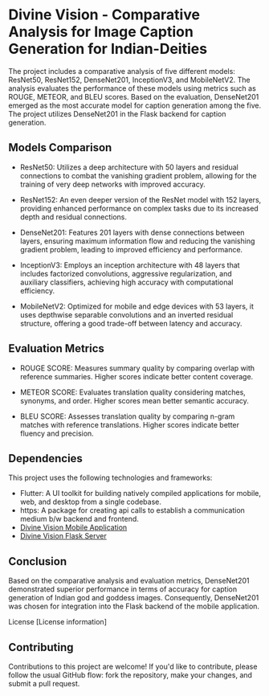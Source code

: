# Divine Vision - Comparative Analysis for Image Caption Generation for Indian-Deities

The project includes a comparative analysis of five different models: ResNet50, ResNet152, DenseNet201, InceptionV3, and MobileNetV2. The analysis evaluates the performance of these models using metrics such as ROUGE, METEOR, and BLEU scores. Based on the evaluation, DenseNet201 emerged as the most accurate model for caption generation among the five. The project utilizes DenseNet201 in the Flask backend for caption generation.

## Models Comparison

- ResNet50: Utilizes a deep architecture with 50 layers and residual connections to combat the vanishing gradient problem, allowing for the training of very deep networks with improved accuracy.

- ResNet152: An even deeper version of the ResNet model with 152 layers, providing enhanced performance on complex tasks due to its increased depth and residual connections.

- DenseNet201: Features 201 layers with dense connections between layers, ensuring maximum information flow and reducing the vanishing gradient problem, leading to improved efficiency and performance.

- InceptionV3: Employs an inception architecture with 48 layers that includes factorized convolutions, aggressive regularization, and auxiliary classifiers, achieving high accuracy with computational efficiency.

- MobileNetV2: Optimized for mobile and edge devices with 53 layers, it uses depthwise separable convolutions and an inverted residual structure, offering a good trade-off between latency and accuracy.

## Evaluation Metrics
- ROUGE SCORE: Measures summary quality by comparing overlap with reference summaries. Higher scores indicate better content coverage.

- METEOR SCORE: Evaluates translation quality considering matches, synonyms, and order. Higher scores mean better semantic accuracy.

- BLEU SCORE: Assesses translation quality by comparing n-gram matches with reference translations. Higher scores indicate better fluency and precision.

## Dependencies
This project uses the following technologies and frameworks:

- Flutter: A UI toolkit for building natively compiled applications for mobile, web, and desktop from a single codebase.
- https: A package for creating api calls to establish a communication medium b/w backend and frontend.
- [Divine Vision Mobile Application]()
- [Divine Vision Flask Server](https://github.com/Kaizoku01/Divine-Vision-Flask-Server)

## Conclusion
Based on the comparative analysis and evaluation metrics, DenseNet201 demonstrated superior performance in terms of accuracy for caption generation of Indian god and goddess images. Consequently, DenseNet201 was chosen for integration into the Flask backend of the mobile application.

License
[License information]

## Contributing
Contributions to this project are welcome! If you'd like to contribute, please follow the usual GitHub flow: fork the repository, make your changes, and submit a pull request.
